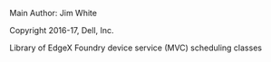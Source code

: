 Main Author:  Jim White

Copyright 2016-17, Dell, Inc.

Library of EdgeX Foundry device service (MVC) scheduling classes
